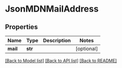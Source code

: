 # JsonMDNMailAddress


## Properties
Name | Type | Description | Notes
------------ | ------------- | ------------- | -------------
**mail** | **str** |  | [optional] 

[[Back to Model list]](../README.md#documentation-for-models) [[Back to API list]](../README.md#documentation-for-api-endpoints) [[Back to README]](../README.md)


